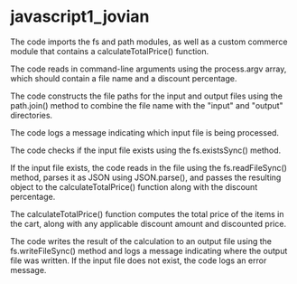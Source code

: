# javascript1_jovian

The code imports the fs and path modules, as well as a custom commerce module that contains a calculateTotalPrice() function.

The code reads in command-line arguments using the process.argv array, which should contain a file name and a discount percentage.

The code constructs the file paths for the input and output files using the path.join() method to combine the file name with the "input" and "output" directories.

The code logs a message indicating which input file is being processed.

The code checks if the input file exists using the fs.existsSync() method.

If the input file exists, the code reads in the file using the fs.readFileSync() method, parses it as JSON using JSON.parse(), and passes the resulting object to the calculateTotalPrice() function along with the discount percentage.

The calculateTotalPrice() function computes the total price of the items in the cart, along with any applicable discount amount and discounted price.

The code writes the result of the calculation to an output file using the fs.writeFileSync() method and logs a message indicating where the output file was written.
If the input file does not exist, the code logs an error message.